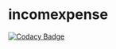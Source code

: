# incomexpense
[![Codacy Badge](https://api.codacy.com/project/badge/Grade/c8eb969052ce462fad3fe35b77d7b7cc)](https://app.codacy.com/manual/ayemlojoseph/incomexpense?utm_source=github.com&utm_medium=referral&utm_content=ayemlojoseph/incomexpense&utm_campaign=Badge_Grade_Dashboard)